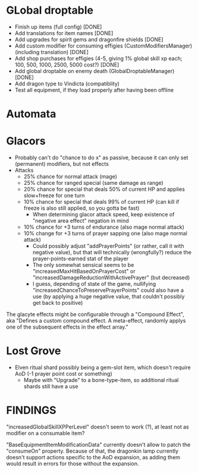 # GLobal droptable
* Finish up items (full config) [DONE]
* Add translations for item names [DONE]
* Add upgrades for spirit gems and dragonfire shields [DONE]
* Add custom modifier for consuming effigies (CustomModifiersManager) (including translation) [DONE]
* Add shop purchases for effigies (4-5, giving 1% global skill xp each; 100, 500, 1000, 2500, 5000 cost?) [DONE]
* Add global droptable on enemy death (GlobalDroptableManager) [DONE]
* Add dragon type to Vindicta (compatiblity)
* Test all equipment, if they load properly after having been offline

# Automata

# Glacors
* Probably can't do "chance to do x" as passive, because it can only set (permanent) modifiers, but not effects
* Attacks
  * 25% chance for normal attack (mage)
  * 25% chance for ranged special (same damage as range)
  * 20% chance for special that deals 50% of current HP and applies slow+freeze for one turn
  * 10% chance for special that deals 99% of current HP (can kill if freeze is also still applied, so you gotta be fast)
    * When determining glacor attack speed, keep existence of "negative area effect" negation in mind
  * 10% chance for +3 turns of endurance (also mage normal attack)
  * 10% change for +3 turns of prayer sapping one (also mage normal attack)
    * Could possibly adjust "addPrayerPoints" (or rather, call it with negative value), but that will technically (wrongfully?) reduce the prayer-points-earned stat of the player 
    * The only somewhat sensical seems to be "increasedMaxHitBasedOnPrayerCost" or "increasedDamageReductionWithActivePrayer" (but decreased)
    * I guess, depending of state of the game, nullifying "increasedChanceToPreservePrayerPoints" could also have a use (by applying a huge negative value, that couldn't possibly get back to positive)

The glacyte effects might be configurable through a "Compound Effect", aka "Defines a custom compound effect. A meta-effect, randomly applys one of the subsequent effects in the effect array."

# Lost Grove
* Elven ritual shard possibly being a gem-slot item, which doesn't require AoD (-1 prayer point cost or something)
  * Maybe with "Upgrade" to a bone-type-item, so additional ritual shards still have a use

# FINDINGS
"increasedGlobalSkillXPPerLevel" doesn't seem to work (?), at least not as modifier on a consumable item?

"BaseEquipmentItemModificationData" currently doesn't allow to patch the "consumeOn" property. 
Because of that, the dragonkin lamp currently doesn't support actions specific to the AoD expansion, 
as adding them would result in errors for those without the expansion.